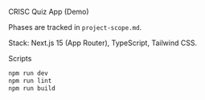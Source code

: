 CRISC Quiz App (Demo)

Phases are tracked in `project-scope.md`.

Stack: Next.js 15 (App Router), TypeScript, Tailwind CSS.

Scripts

```bash
npm run dev
npm run lint
npm run build
```
